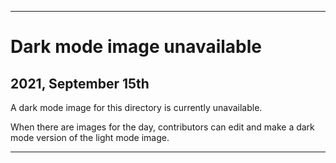 
***

# Dark mode image unavailable

## 2021, September 15th

A dark mode image for this directory is currently unavailable.

When there are images for the day, contributors can edit and make a dark mode version of the light mode image.

***

